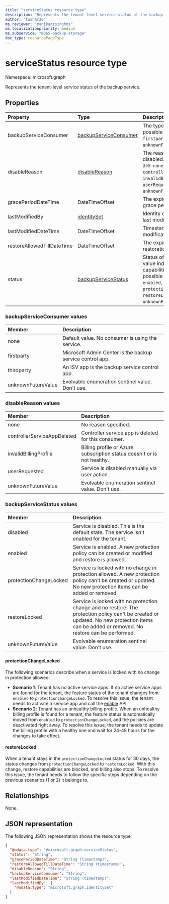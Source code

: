 ```yaml
---
title: "serviceStatus resource type"
description: "Represents the tenant-level service status of the backup service."
author: "tushar20"
ms.reviewer: "manikantsinghms"
ms.localizationpriority: medium
ms.subservice: "m365-backup-storage"
doc_type: resourcePageType
---
```


# serviceStatus resource type

Namespace: microsoft.graph

Represents the tenant-level service status of the backup service.

## Properties

|Property|Type|Description|
|:---|:---|:---|
|backupServiceConsumer|[backupServiceConsumer](../resources/servicestatus.md#backupserviceconsumer-values)|The type of consumer. The possible values are: `unknown`, `firstparty`, `thirdparty`, `unknownFutureValue`.|
|disableReason|[disableReason](../resources/servicestatus.md#disablereason-values)|The reason the service is disabled. The possible values are: `none`, `controllerServiceAppDeleted`, `invalidBillingProfile`, `userRequested`, `unknownFutureValue`.|
|gracePeriodDateTime|DateTimeOffset|The expiration time of the grace period.|
|lastModifiedBy|[identitySet](../resources/identityset.md)|Identity of the person who last modified the entity.|
|lastModifiedDateTime|DateTimeOffset|Timestamp of the last modification of the entity.|
|restoreAllowedTillDateTime|DateTimeOffset|The expiration time of the restoration allowed period.|
|status|[backupServiceStatus](../resources/servicestatus.md#backupservicestatus-values)|Status of the service. This value indicates what capabilities can be used. The possible values are: `disabled`, `enabled`, `protectionChangeLocked`, `restoreLocked`, `unknownFutureValue`.|

### backupServiceConsumer values

|Member | Description |
|:------|:------------|
|none | Default value. No consumer is using the service.|
|firstparty | Microsoft Admin Center is the backup service control app.|
|thirdparty | An ISV app is the backup service control app.|
|unknownFutureValue | Evolvable enumeration sentinel value. Don't use.|

### disableReason values

|Member | Description |
|:------|:------------|
|none | No reason specified.|
|controllerServiceAppDeleted | Controller service app is deleted for this consumer.|
|invalidBillingProfile | Billing profile or Azure subscription status doesn't or is not healthy.|
|userRequested | Service is disabled manually via user action.|
|unknownFutureValue | Evolvable enumeration sentinel value. Don't use.|

### backupServiceStatus values

|Member | Description |
|:------|:------------|
|disabled | Service is disabled. This is the default state. The service isn't enabled for the tenant.|
|enabled | Service is enabled. A new protection policy can be created or modified and restore is allowed.|
|protectionChangeLocked | Service is locked with no change in protection allowed. A new protection policy can't be created or updated. No new protection items can be added or removed.|
|restoreLocked | Service is locked with no protection change and no restore. The protection policy can't be created or updated. No new protection items can be added or removed. No restore can be performed.|
|unknownFutureValue | Evolvable enumeration sentinel value. Don't use.|

#### protectionChangeLocked

The following scenarios describe when a service is locked with no change in protection allowed:

- **Scenario 1**: Tenant has no active service apps. If no active service apps are found for the tenant, the feature status of the tenant changes from `enabled` to `protectionChangeLocked`. To resolve this issue, the tenant needs to activate a service app and call the [enable](../api/backuprestoreroot-enable.md) API.
- **Scenario 2**: Tenant has an unhealthy billing profile. When an unhealthy billing profile is found for a tenant, the feature status is automatically moved from `enabled` to `protectionChangeLocked`, and the policies are deactivated right away. To resolve this issue, the tenant needs to update the billing profile with a healthy one and wait for 24-48 hours for the changes to take effect.

#### restoreLocked

When a tenant stays in the `protectionChangeLocked` status for 30 days, the status changes from `protectionChangeLocked` to `restoreLocked`. With this change, restore capabilities are blocked, and billing also stops. To resolve this issue, the tenant needs to follow the specific steps depending on the previous scenarios (1 or 2) it belongs to.

## Relationships

None.

## JSON representation

The following JSON representation shows the resource type.
<!-- {
  "blockType": "resource",
  "@odata.type": "microsoft.graph.serviceStatus"
}
-->
``` json
{
  "@odata.type": "#microsoft.graph.serviceStatus",
  "status": "String",
  "gracePeriodDateTime": "String (timestamp)",
  "restoreAllowedTillDateTime": "String (timestamp)",
  "disableReason": "String",
  "backupServiceConsumer": "String",
  "lastModifiedDateTime": "String (timestamp)",
  "lastModifiedBy": {
    "@odata.type": "microsoft.graph.identitySet"
  }
}
```
